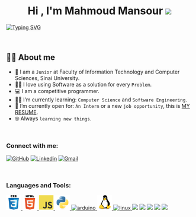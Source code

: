 <h1 align="center">Hi , I'm Mahmoud Mansour <img src="https://media.giphy.com/media/hvRJCLFzcasrR4ia7z/giphy.gif" width="35"></h1>

[![Typing SVG](https://readme-typing-svg.herokuapp.com?color=%2333DC2B&center=true&vCenter=true&width=600&lines=IT%26CS+student;Competitive+programmer;I+love+car+racing;Reading+books;IF+YOU+ARE+IN+A+BAD+MODE+TRY+TO+CODE)](https://git.io/typing-svg)

<br>
<p><img align="right" width="50%" src="https://raw.githubusercontent.com/Adam-pw/Adam-pw/main/animation_500_kxa883sd.gif" alt="" /></p>

## :sassy_man:  About me
- :school: I am a `Junior` at Faculty of Information Technology and Computer Sciences, Sinai University.
- :technologist: I love using Software as a solution for every `Problem`.
- :computer: I am a competitive programmer.
- :student: I’m currently learning: `Computer Science` and `Software Engineering`.
- :thinking: I’m currently open for: `An Intern` or a new `job opportunity`, this is [MY RESUME](https://drive.google.com/file/d/1rz9vhbpWTf8aVo1r3eI6ky5HAH189RgE/view?usp=sharing).
- :nerd_face: Always `learning new things`.

<br>

<h3 align="left">Connect with me:</h3>

[![GitHub](https://img.shields.io/badge/-Github-000?style=flat&logo=Github&logoColor=white)](https://github.com/MahmoudMansour27)
[![Linkedin](https://img.shields.io/badge/-LinkedIn-blue?style=flat&logo=Linkedin&logoColor=white)](https://www.linkedin.com/in/mahmoud-mansour-53a2231b0/)
[![Gmail](https://img.shields.io/badge/-Gmail-c14438?style=flat&logo=Gmail&logoColor=white)](mailto:mahmoudmansour1082003@gmail.com
)


<br>

<h3 align="left">Languages and Tools:</h3>
<p align="left"><a href="https://www.w3schools.com/css/" target="_blank"
    rel="noreferrer"> <img
      src="https://raw.githubusercontent.com/devicons/devicon/master/icons/css3/css3-original-wordmark.svg" alt="css3"
      width="40" height="40" /> </a> <a href="https://www.w3.org/html/" target="_blank" rel="noreferrer"> <img
      src="https://raw.githubusercontent.com/devicons/devicon/master/icons/html5/html5-original-wordmark.svg"
      alt="html5" width="40" height="40" /> </a> <a href="https://developer.mozilla.org/en-US/docs/Web/JavaScript" target="_blank"
    rel="noreferrer"> <img
      src="https://raw.githubusercontent.com/devicons/devicon/master/icons/javascript/javascript-original.svg"
      alt="javascript" width="40" height="40" /> </a> <a href="https://www.python.org" target="_blank" rel="noreferrer"> <img
      src="https://raw.githubusercontent.com/devicons/devicon/master/icons/python/python-original.svg" alt="python"
      width="40" height="40" /> </a> <a href="https://www.arduino.cc/" target="_blank"> <img src="https://cdn.worldvectorlogo.com/logos/arduino-1.svg" alt="arduino" width="40" height="40"/> </a> <a href="https://www.linux.org/" target="_blank"> <img src="https://raw.githubusercontent.com/devicons/devicon/master/icons/linux/linux-original.svg" alt="linux" width="40" height="40"/> </a><a href="https://www.linux.org/" target="_blank"> <img src="https://raw.githubusercontent.com/prathimacode-hub/prathimacode-hub/main/TechStack/Visual%20Studio%20Code.png" alt="linux" width="40" height="40"/><a href="https://www.linux.org/" target="_blank"> <img src="https://img.icons8.com/color/48/000000/pycharm.png"/></a>
      <a href="https://www.linux.org/" target="_blank"> <img src="https://img.icons8.com/color/48/000000/intellij-idea.png"/></a>
      <a href="https://www.linux.org/" target="_blank"> <img src="https://img.icons8.com/color/48/000000/flutter.png"/></a>
      <a href="https://www.linux.org/" target="_blank"> <img src="https://img.icons8.com/color/48/000000/dart.png"/></a>
      <a href="https://www.linux.org/" target="_blank"> <img src="https://img.icons8.com/color/48/000000/office-365.png"/></a>
      </p>

<br>

